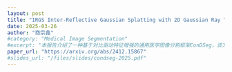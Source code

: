 ```yaml
---
layout: post
title: "IRGS Inter-Reflective Gaussian Splatting with 2D Gaussian Ray Tracing"
date: 2025-03-26
author: "商宗鑫"
#category: "Medical Image Segmentation"
#excerpt: "本报告介绍了一种基于对比驱动特征增强的通用医学图像分割框架ConDSeg，该方法在多种医学影像模态和分割任务上取得了显著效果。"
paper_url: "https://arxiv.org/abs/2412.15867"
#slides_url: "/files/slides/condseg-2025.pdf"
---
```

